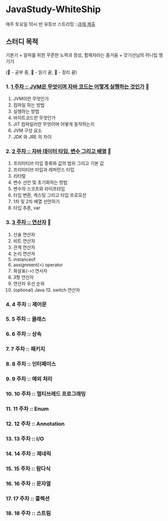 # JavaStudy-WhiteShip
매주 토요일 10시 반 유튜브 스트리밍
    ::[과제 제출](https://github.com/whiteship/live-study/issues)
## 스터디 목적
기본기 + 알파를 위한 꾸준한 노력과 정성, 함께자라는 즐거움 + 갓기선님의 허니팁 챙기기

(:open_book: - 공부 중, :ledger: - 읽기 끝, :closed_book: - 정리 끝)

### 1. [1 주차 :: JVM은 무엇이며 자바 코드는 어떻게 실행하는 것인가](https://github.com/accidentlywoo/TIL/tree/main/JavaStudy-WhiteShip/Week1-JVM-HowToRunJavaCode) :closed_book:
1. JVM이란 무엇인가
2. 컴파일 하는 방법
3. 실행하는 방법
4. 바이트코드란 무엇인가
5. JIT 컴파일러란 무엇이며 어떻게 동작하는지
6. JVM 구성 요소
7. JDK 와 JRE 의 차이
  
### 2. [2 주차 :: 자바 데이터 타입, 변수 그리고 배열](https://github.com/accidentlywoo/TIL/tree/main/JavaStudy-WhiteShip/Week2-Java-DataType-Variable-Array) :open_book:
1. 프리미티브 타입 종류와 값의 범위 그리고 기본 값
2. 프리미티브 타입과 레퍼런스 타입
3. 리터럴
4. 변수 선언 및 초기화하는 방법
5. 변수의 스코프와 라이프타임
6. 타입 변환, 캐스팅 그리고 타입 프로모션
7. 1차 및 2차 배열 선언하기
8. 타입 추론, var
### 3. [3 주차 :: 연산자](https://github.com/accidentlywoo/TIL/tree/main/JavaStudy-WhiteShip/Week3-Java-Operator) :open_book:
1. 산술 연산자
2. 비트 연산자
3. 관계 연산자
4. 논리 연산자
5. instanceof
6. assignment(=) operator
7. 화살표(->) 연사자
8. 3항 연산자
9. 연산자 우선 순위
10. (optional) Java 13. switch 연산자
### 4. 4 주차 :: 제어문
### 5. 5 주차 :: 클래스
### 6. 6 주차 :: 상속
### 7. 7 주차 :: 패키지
### 8. 8 주차 :: 인터페이스
### 9. 9 주차 :: 예외 처리
### 10. 10 주차 :: 멀티쓰레드 프로그래밍
### 11. 11 주차 :: Enum
### 12. 12 주차 :: Annotation
### 13. 13 주차 :: I/O
### 14. 14 주차 :: 제네릭
### 15. 15 주차 :: 람다식
### 16. 16 주차 :: 문자열
### 17. 17 주차 :: 콜렉션
### 18. 18 주차 :: 스트림